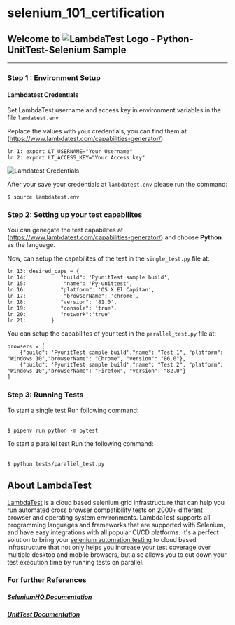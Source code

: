 # selenium_101_certification
## Welcome to ![LambdaTest Logo](https://github.com/hodehoujolive/selenium_101_certification/blob/master/S101-NH5B2N.jpeg) - Python-UnitTest-Selenium Sample
--- 

### Step 1 : Environment Setup

#### Lambdatest Credentials

Set LambdaTest username and access key in environment variables in the file `lamdatest.env`

Replace the values with your credentials, you can find them at (https://www.lambdatest.com/capabilities-generator/)

```
ln 1: export LT_USERNAME="Your Username"
ln 2: export LT_ACCESS_KEY="Your Access key"
```
![Lamdatest Credentials](/assets/screenshot.png)

After your save your credentials at `lambdatest.env` please run the command: 

```
$ source lambdatest.env
```

### Step 2: Setting up your test capabilites

You can genegate the test capabilites at (https://www.lambdatest.com/capabilities-generator/) and choose **Python** as the language. 

Now, can setup the capabilites of the test in the `single_test.py` file at: 

```
ln 13: desired_caps = {
ln 14:           "build": 'PyunitTest sample build',
ln 15:            "name": 'Py-unittest',
ln 16:           "platform": 'OS X El Capitan',
ln 17:            "browserName": 'chrome',
ln 18:           "version": '81.0',
ln 19:           "console": 'true',
ln 20:           "network":'true'
ln 21:        }

```

You can setup the capabilites of your test in the `parallel_test.py` file at: 

```
browsers = [
    {"build": 'PyunitTest sample build',"name": "Test 1", "platform": "Windows 10","browserName": "Chrome", "version": "86.0"},
    {"build": 'PyunitTest sample build',"name": "Test 2", "platform": "Windows 10","browserName": "Firefox", "version": "82.0"}
]
```

### Step 3: Running Tests
To start a single test Run following command: <br/><br/>

```
$ pipenv run python -m pytest
```

To start a parallel test Run the following command: <br/><br/>
```
$ python tests/parallel_test.py
```

## About LambdaTest

[LambdaTest](https://www.lambdatest.com/) is a cloud based selenium grid infrastructure that can help you run automated cross browser compatibility tests on 2000+ different browser and operating system environments. LambdaTest supports all programming languages and frameworks that are supported with Selenium, and have easy integrations with all popular CI/CD platforms. It's a perfect solution to bring your [selenium automation testing](https://www.lambdatest.com/selenium-automation) to cloud based infrastructure that not only helps you increase your test coverage over multiple desktop and mobile browsers, but also allows you to cut down your test execution time by running tests on parallel.

### For further References

##### [SeleniumHQ Documentation](http://www.seleniumhq.org/docs/)
##### [UnitTest Documentation](https://docs.python.org/2/library/unittest.html)
